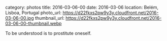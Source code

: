 category: photos 
title: 2016-03-06-00
date: 2016-03-06
location: Belém, Lisboa, Portugal
photo_url: https://d22fkxs2pw9y3y.cloudfront.net/2016-03-06-00.jpg
thumbnail_url: https://d22fkxs2pw9y3y.cloudfront.net/2016-03-06-00-thumbnail.webp

To be understood is to prostitute oneself.                   